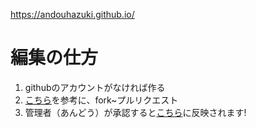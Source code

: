 https://andouhazuki.github.io/


# 編集の仕方

 1. githubのアカウントがなければ作る
 2. [こちら](https://qiita.com/aipacommander/items/d61d21988a36a4d0e58b)を参考に、fork~プルリクエスト
 3. 管理者（あんどう）が承認すると[こちら](https://andouhazuki.github.io/)に反映されます!